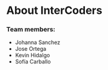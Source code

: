 # About InterCoders

### Team members:
- Johanna Sanchez
- Jose Ortega
- Kevin Hidalgo
- Sofía Carballo
